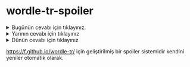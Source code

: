 # wordle-tr-spoiler

<details>
  <summary>Bugünün cevabı için tıklayınız.</summary>
  <br>
    <b> hakan </b>
</details>

<details>
  <summary>Yarının cevabı için tıklayınız</summary>
  <br>
   <b> iskoç </b>
</details>

<details>
  <summary>Dünün cevabı için tıklayınız </summary>
  <br>
  <b> araba </b>
</details>

https://f.github.io/wordle-tr/ için geliştirilmiş bir spoiler sistemidir kendini yeniler otomatik olarak.

